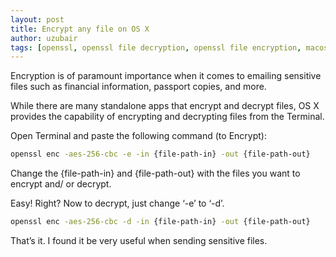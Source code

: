 ```yaml
--- 
layout: post
title: Encrypt any file on OS X
author: uzubair
tags: [openssl, openssl file decryption, openssl file encryption, macos file decryption, macos file encryption]
---
```


Encryption is of paramount importance when it comes to emailing sensitive files such as financial information, passport copies, and more.

While there are many standalone apps that encrypt and decrypt files, OS X provides the capability of encrypting and decrypting files from the Terminal.

Open Terminal and paste the following command (to Encrypt):
```bash
openssl enc -aes-256-cbc -e -in {file-path-in} -out {file-path-out}
```

Change the {file-path-in} and {file-path-out} with the files you want to encrypt and/ or decrypt.

Easy! Right? Now to decrypt, just change ‘-e’ to ‘-d’.
```bash
openssl enc -aes-256-cbc -d -in {file-path-in} -out {file-path-out}
```
That’s it. I found it be very useful when sending sensitive files.
